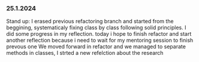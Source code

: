 ### 25.1.2024
Stand up:
I erased previous refactoring branch and started from the beggining, systematicaly fixing class by class following solid principles.
I did some progress in my reflection.
today i hope to finish refactor and start another reflection because i need to wait for my mentoring session to finish prevous one
We moved forward in refactor and we managed to  separate methods in classes,
I strted a new refelction about the research